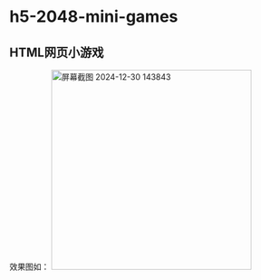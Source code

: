 # h5-2048-mini-games

## HTML网页小游戏
效果图如：
<img width="353" alt="屏幕截图 2024-12-30 143843" src="https://github.com/user-attachments/assets/1630e4e0-1a34-42c6-8c6b-b97edd5f85f2" />
